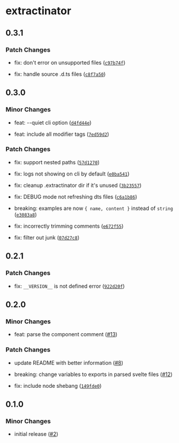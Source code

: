 # extractinator

## 0.3.1

### Patch Changes

-   fix: don't error on unsupported files ([`c97b74f`](https://github.com/ghostdevv/extractinator/commit/c97b74f4303a784b688465e2b9521bdd60af6448))

-   fix: handle source .d.ts files ([`c8f7a50`](https://github.com/ghostdevv/extractinator/commit/c8f7a5007ed6afc6526fd3e881b7545612b8acb2))

## 0.3.0

### Minor Changes

-   feat: --quiet cli option ([`d4fd44e`](https://github.com/ghostdevv/extractinator/commit/d4fd44e1cb143d747fb201c9b663372a944def0c))

-   feat: include all modifier tags ([`7ed59d2`](https://github.com/ghostdevv/extractinator/commit/7ed59d2da76f4da8b6f0ff58255c04d029281f34))

### Patch Changes

-   fix: support nested paths ([`57d1270`](https://github.com/ghostdevv/extractinator/commit/57d1270122078b9a461496eec19507e0e75d5c37))

-   fix: logs not showing on cli by default ([`e0ba541`](https://github.com/ghostdevv/extractinator/commit/e0ba541b33b40b82d13d22c8d4dfb8aae689cca9))

-   fix: cleanup .extractinator dir if it's unused ([`3b23557`](https://github.com/ghostdevv/extractinator/commit/3b235577c9a2b8b40e753ab129f351372c580a22))

-   fix: DEBUG mode not refreshing dts files ([`c6a1b86`](https://github.com/ghostdevv/extractinator/commit/c6a1b864c8c4bb11501e36e5b4c2a01af0b439e2))

-   breaking: examples are now `{ name, content }` instead of `string` ([`e3083a8`](https://github.com/ghostdevv/extractinator/commit/e3083a87673554b682d802ac4e2a3e24e4e7921d))

-   fix: incorrectly trimming comments ([`e672f55`](https://github.com/ghostdevv/extractinator/commit/e672f55f53254c0cbedac0f903d249ac4260bd5a))

-   fix: filter out junk ([`07d27c8`](https://github.com/ghostdevv/extractinator/commit/07d27c808374162e0710aca74bb15f2ee3c5b2af))

## 0.2.1

### Patch Changes

-   fix: `__VERSION__` is not defined error ([`922d20f`](https://github.com/ghostdevv/extractinator/commit/922d20f206bb437a25ce01fbb7e00c7795497a30))

## 0.2.0

### Minor Changes

-   feat: parse the component comment ([#13](https://github.com/ghostdevv/extractinator/pull/13))

### Patch Changes

-   update README with better information ([#8](https://github.com/ghostdevv/extractinator/pull/8))

-   breaking: change variables to exports in parsed svelte files ([#12](https://github.com/ghostdevv/extractinator/pull/12))

-   fix: include node shebang ([`149fde0`](https://github.com/ghostdevv/extractinator/commit/149fde051d4bece287e7b11d15ff91b4c95de146))

## 0.1.0

### Minor Changes

-   initial release ([#2](https://github.com/ghostdevv/extractinator/pull/2))
